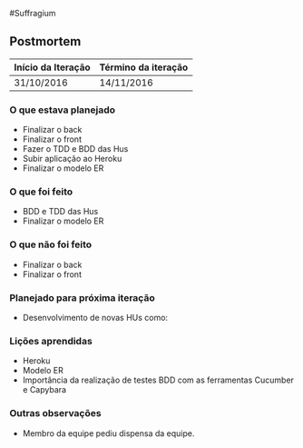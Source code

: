 #Suffragium

## Postmortem

Início da Iteração | Término da iteração
------------ | -------------
31/10/2016 | 14/11/2016


### O que estava planejado

* Finalizar o back
* Finalizar o front
* Fazer o TDD e BDD das Hus
* Subir aplicação ao Heroku
* Finalizar o modelo ER

### O que foi feito
* BDD e TDD das Hus
* Finalizar o modelo ER

### O que não foi feito
* Finalizar o back
* Finalizar o front

### Planejado para próxima iteração
* Desenvolvimento de novas HUs como:

### Lições aprendidas
* Heroku
* Modelo ER
* Importância da realização de testes BDD com as ferramentas Cucumber e Capybara

### Outras observações
* Membro da equipe pediu dispensa da equipe.
